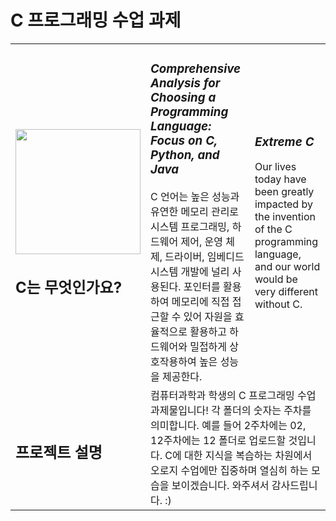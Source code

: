 # C 프로그래밍 수업 과제

<table>
	<tr>
		<td>
			<p><img src="https://i.namu.wiki/i/fFCSqJv31qIh4mWDVWfF9i0_5EGeHvLFRs5IYKIwNHbjQKjbNKogyzhWwS0WBTKacCZOqjbg0s4GtFvaoSBcZkRP9Q73jCT8XJ8Scnjgid4ljRBoxP-7a8hAkHRAVs89WbALJisrMzn_-vQPDJXkow.svg" width="200px" /></p>
			<h2>C는 무엇인가요?</h2>
		</td>
		<td>
			<h3><em>Comprehensive Analysis for Choosing a Programming Language: Focus on C, Python, and Java</em></h3>
			C 언어는 높은 성능과 유연한 메모리 관리로 시스템 프로그래밍,  하드웨어  제어,  운영  체제,  드라이버,  임베디드  시스템  개발에  널리  사용된다.  포인터를  활용하여 메모리에 직접 접근할 수 있어 자원을 효율적으로 활용하고 하드웨어와 밀접하게 상호작용하여 높은 성능을 제공한다.
		</td>
		<td>
			<h3><em>Extreme C</em></h3>
			Our lives today have been greatly impacted by the invention of the C programming language, and our world would be very different without C.
		</td>
	</tr>
    <tr>
      <td><h2>프로젝트 설명</h2></td>
      <td colspan="2">컴퓨터과학과 학생의 C 프로그래밍 수업 과제물입니다! 각 폴더의 숫자는 주차를 의미합니다. 
        예를 들어 2주차에는 02, 12주차에는 12 폴더로 업로드할 것입니다. 
        C에 대한 지식을 복습하는 차원에서 오로지 수업에만 집중하며 열심히 하는 모습을 보이겠습니다. 
        와주셔서 감사드립니다. :)</td>
    </tr>
  <div>
</table>


